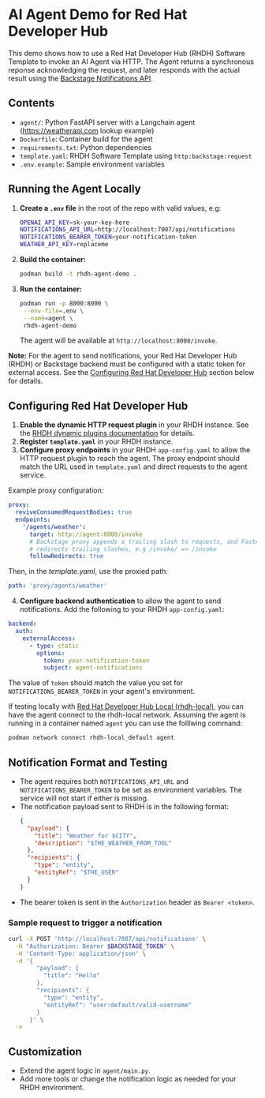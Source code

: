 # AI Agent Demo for Red Hat Developer Hub

This demo shows how to use a Red Hat Developer Hub (RHDH) Software Template to invoke an AI Agent via HTTP. The Agent returns a synchronous reponse acknowledging the request, and later responds with the actual result using the [Backstage Notifications API](https://backstage.io/docs/notifications/).

## Contents
- `agent/`: Python FastAPI server with a Langchain agent (https://weatherapi.com lookup example)
- `Dockerfile`: Container build for the agent
- `requirements.txt`: Python dependencies
- `template.yaml`: RHDH Software Template using `http:backstage:request`
- `.env.example`: Sample environment variables

## Running the Agent Locally

1. **Create a `.env` file** in the root of the repo with valid values, e.g:
   ```sh
   OPENAI_API_KEY=sk-your-key-here
   NOTIFICATIONS_API_URL=http://localhost:7007/api/notifications
   NOTIFICATIONS_BEARER_TOKEN=your-notification-token
   WEATHER_API_KEY=replaceme
   ```
2. **Build the container:**
   ```sh
   podman build -t rhdh-agent-demo .
   ```
3. **Run the container:**
   ```sh
   podman run -p 8000:8000 \
    --env-file=.env \
    --name=agent \
    rhdh-agent-demo
   ```
   The agent will be available at `http://localhost:8000/invoke`.

**Note:**
For the agent to send notifications, your Red Hat Developer Hub (RHDH) or Backstage backend must be configured with a static token for external access. See the [Configuring Red Hat Developer Hub](#configuring-red-hat-developer-hub) section below for details.

## Configuring Red Hat Developer Hub

1. **Enable the dynamic HTTP request plugin** in your RHDH instance. See the [RHDH dynamic plugins documentation](https://docs.redhat.com/en/documentation/red_hat_developer_hub/1.6/html/dynamic_plugins_reference/con-preinstalled-dynamic-plugins#red-hat-supported-plugins) for details.
2. **Register `template.yaml`** in your RHDH instance.
3. **Configure proxy endpoints** in your RHDH `app-config.yaml` to allow the HTTP request plugin to reach the agent. The proxy endpoint should match the URL used in `template.yaml` and direct requests to the agent service.

Example proxy configuration:
```yaml
proxy:
  reviveConsumedRequestBodies: true
  endpoints:
    '/agents/weather':
      target: http://agent:8000/invoke
      # Backstage proxy appends a trailing slash to requests, and FastAPI
      # redirects trailing slashes, e.g /invoke/ => /invoke
      followRedirects: true
```
Then, in the _template.yaml_, use the proxied path:
```yaml
path: 'proxy/agents/weather'
```

4. **Configure backend authentication** to allow the agent to send notifications. Add the following to your RHDH `app-config.yaml`:
```yaml
backend:
  auth:
    externalAccess:
      - type: static
        options:
          token: your-notification-token
          subject: agent-notifications
```
The value of `token` should match the value you set for `NOTIFICATIONS_BEARER_TOKEN` in your agent's environment.

If testing locally with [Red Hat Developer Hub Local (rhdh-local)](https://github.com/redhat-developer/rhdh-local), you can have
the agent connect to the rhdh-local network. Assuming the agent is running in a
container named `agent` you can use the folllwing command:

```bash
podman network connect rhdh-local_default agent 
```

## Notification Format and Testing

- The agent requires both `NOTIFICATIONS_API_URL` and `NOTIFICATIONS_BEARER_TOKEN` to be set as environment variables. The service will not start if either is missing.
- The notification payload sent to RHDH is in the following format:
  ```json
  {
    "payload": {
      "title": "Weather for $CITY",
      "description": "$THE_WEATHER_FROM_TOOL"
    },
    "recipients": {
      "type": "entity",
      "entityRef": "$THE_USER"
    }
  }
  ```
- The bearer token is sent in the `Authorization` header as `Bearer <token>`.

### Sample request to trigger a notification
```sh
curl -X POST 'http://localhost:7007/api/notifications' \
  -H "Authorization: Bearer $BACKSTAGE_TOKEN" \
  -H 'Content-Type: application/json' \
  -d '{
        "payload": {
          "title": "Hello"
        },
        "recipients": {
          "type": "entity",
          "entityRef": "user:default/valid-username"
        }
      }' \
  -v
```

## Customization
- Extend the agent logic in `agent/main.py`.
- Add more tools or change the notification logic as needed for your RHDH environment. 
